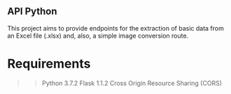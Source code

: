 ## API Python

This project aims to provide endpoints for the extraction of basic data from an Excel file (.xlsx) and, also, a simple image
conversion route.

# Requirements
>> Python 3.7.2
>> Flask 1.1.2 
>> Cross Origin Resource Sharing (CORS)